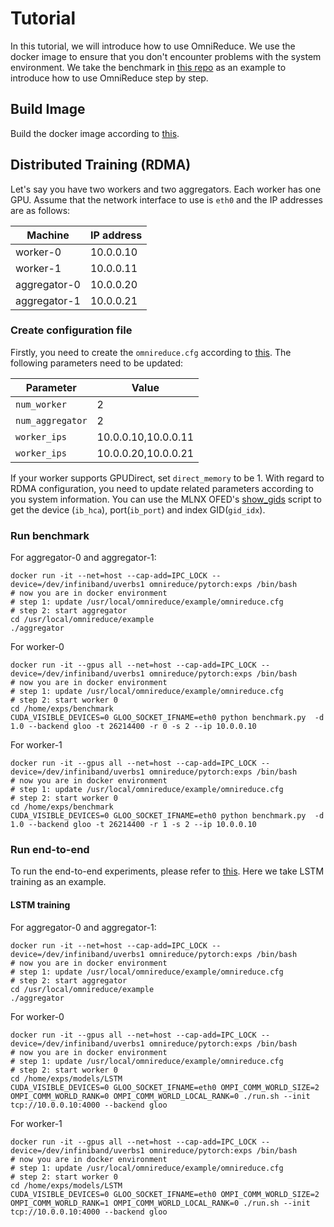 # Tutorial
In this tutorial, we will introduce how to use OmniReduce. We use the docker image to ensure that you don't encounter problems with the system environment. We take the benchmark in [this repo](https://github.com/Phlix1/exps) as an example to introduce how to use OmniReduce step by step.

## Build Image
Build the docker image according to [this](https://github.com/Phlix1/omnireduce/tree/master/docker).

## Distributed Training (RDMA)
Let's say you have two workers and two aggregators. Each worker has one GPU. Assume that the network interface to use is `eth0` and the IP addresses are as follows:

| Machine | IP address |
|--|--|
| worker-0 | 10.0.0.10 |
| worker-1 | 10.0.0.11 |
| aggregator-0 | 10.0.0.20 |
| aggregator-1 | 10.0.0.21 |

### Create configuration file
Firstly, you need to create the `omnireduce.cfg` according to [this](https://github.com/Phlix1/omnireduce/tree/master/example#1-configuration-file). The following parameters need to be updated:

| Parameter | Value |
|--|--|
| `num_worker` | 2 |
| `num_aggregator` | 2 |
| `worker_ips` | 10.0.0.10,10.0.0.11 |
| `worker_ips` | 10.0.0.20,10.0.0.21 |

If your worker supports GPUDirect, set `direct_memory` to be 1. With regard to RDMA configuration, you need to update related parameters according to you system information. You can use the MLNX OFED's [show_gids](https://community.mellanox.com/s/article/understanding-show-gids-script) script to get the device (`ib_hca`), port(`ib_port`) and index GID(`gid_idx`).

### Run benchmark

For aggregator-0 and aggregator-1:

    docker run -it --net=host --cap-add=IPC_LOCK --device=/dev/infiniband/uverbs1 omnireduce/pytorch:exps /bin/bash
    # now you are in docker environment
    # step 1: update /usr/local/omnireduce/example/omnireduce.cfg
    # step 2: start aggregator
    cd /usr/local/omnireduce/example
    ./aggregator

For worker-0

    docker run -it --gpus all --net=host --cap-add=IPC_LOCK --device=/dev/infiniband/uverbs1 omnireduce/pytorch:exps /bin/bash
    # now you are in docker environment
    # step 1: update /usr/local/omnireduce/example/omnireduce.cfg
    # step 2: start worker 0
    cd /home/exps/benchmark
    CUDA_VISIBLE_DEVICES=0 GLOO_SOCKET_IFNAME=eth0 python benchmark.py  -d 1.0 --backend gloo -t 26214400 -r 0 -s 2 --ip 10.0.0.10

For worker-1

    docker run -it --gpus all --net=host --cap-add=IPC_LOCK --device=/dev/infiniband/uverbs1 omnireduce/pytorch:exps /bin/bash
    # now you are in docker environment
    # step 1: update /usr/local/omnireduce/example/omnireduce.cfg
    # step 2: start worker 0
    cd /home/exps/benchmark
    CUDA_VISIBLE_DEVICES=0 GLOO_SOCKET_IFNAME=eth0 python benchmark.py  -d 1.0 --backend gloo -t 26214400 -r 1 -s 2 --ip 10.0.0.10

### Run end-to-end
To run the end-to-end experiments, please refer to [this](https://github.com/Phlix1/exps/tree/master/models).  Here we take LSTM training as an example.

#### LSTM training

For aggregator-0 and aggregator-1:

    docker run -it --net=host --cap-add=IPC_LOCK --device=/dev/infiniband/uverbs1 omnireduce/pytorch:exps /bin/bash
    # now you are in docker environment
    # step 1: update /usr/local/omnireduce/example/omnireduce.cfg
    # step 2: start aggregator
    cd /usr/local/omnireduce/example
    ./aggregator

For worker-0

    docker run -it --gpus all --net=host --cap-add=IPC_LOCK --device=/dev/infiniband/uverbs1 omnireduce/pytorch:exps /bin/bash
    # now you are in docker environment
    # step 1: update /usr/local/omnireduce/example/omnireduce.cfg
    # step 2: start worker 0
    cd /home/exps/models/LSTM
    CUDA_VISIBLE_DEVICES=0 GLOO_SOCKET_IFNAME=eth0 OMPI_COMM_WORLD_SIZE=2 OMPI_COMM_WORLD_RANK=0 OMPI_COMM_WORLD_LOCAL_RANK=0 ./run.sh --init tcp://10.0.0.10:4000 --backend gloo

For worker-1

    docker run -it --gpus all --net=host --cap-add=IPC_LOCK --device=/dev/infiniband/uverbs1 omnireduce/pytorch:exps /bin/bash
    # now you are in docker environment
    # step 1: update /usr/local/omnireduce/example/omnireduce.cfg
    # step 2: start worker 0
    cd /home/exps/models/LSTM
    CUDA_VISIBLE_DEVICES=0 GLOO_SOCKET_IFNAME=eth0 OMPI_COMM_WORLD_SIZE=2 OMPI_COMM_WORLD_RANK=1 OMPI_COMM_WORLD_LOCAL_RANK=0 ./run.sh --init tcp://10.0.0.10:4000 --backend gloo
